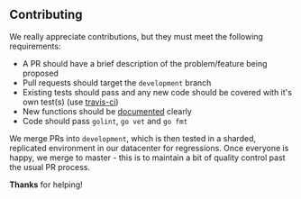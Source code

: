Contributing
-------------------------

We really appreciate contributions, but they must meet the following requirements:

* A PR should have a brief description of the problem/feature being proposed
* Pull requests should target the `development` branch
* Existing tests should pass and any new code should be covered with it's own test(s) (use [travis-ci](https://travis-ci.org))
* New functions should be [documented](https://blog.golang.org/godoc-documenting-go-code) clearly
* Code should pass `golint`, `go vet` and `go fmt`

We merge PRs into `development`, which is then tested in a sharded, replicated environment in our datacenter for regressions. Once everyone is happy, we merge to master - this is to maintain a bit of quality control past the usual PR process.

**Thanks** for helping!
